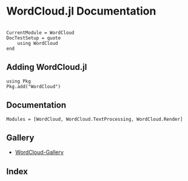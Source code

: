 # WordCloud.jl Documentation

```@contents
```

```@meta
CurrentModule = WordCloud
DocTestSetup = quote
    using WordCloud
end
```

## Adding WordCloud.jl
```@repl
using Pkg
Pkg.add("WordCloud")
```

## Documentation
```@autodocs
Modules = [WordCloud, WordCloud.TextProcessing, WordCloud.Render]
```

## Gallery
* [WordCloud-Gallery](https://github.com/guo-yong-zhi/WordCloud-Gallery/blob/main/README.md)

## Index
```@index
```
